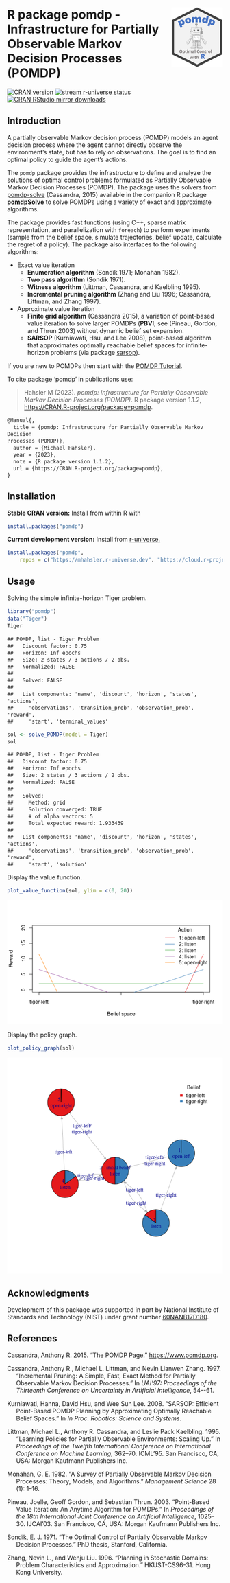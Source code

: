 
# <img src="man/figures/logo.svg" align="right" height="139" /> R package pomdp - Infrastructure for Partially Observable Markov Decision Processes (POMDP)

[![CRAN
version](https://www.r-pkg.org/badges/version/pomdp)](https://CRAN.R-project.org/package=pomdp)
[![stream r-universe
status](https://mhahsler.r-universe.dev/badges/pomdp)](https://mhahsler.r-universe.dev/pomdp)
[![CRAN RStudio mirror
downloads](https://cranlogs.r-pkg.org/badges/pomdp)](https://CRAN.R-project.org/package=pomdp)

## Introduction

A partially observable Markov decision process (POMDP) models an agent
decision process where the agent cannot directly observe the
environment’s state, but has to rely on observations. The goal is to
find an optimal policy to guide the agent’s actions.

The `pomdp` package provides the infrastructure to define and analyze
the solutions of optimal control problems formulated as Partially
Observable Markov Decision Processes (POMDP). The package uses the
solvers from [pomdp-solve](http://www.pomdp.org/code/) (Cassandra, 2015)
available in the companion R package
[**pomdpSolve**](https://github.com/mhahsler/pomdpSolve) to solve POMDPs
using a variety of exact and approximate algorithms.

The package provides fast functions (using C++, sparse matrix
representation, and parallelization with `foreach`) to perform
experiments (sample from the belief space, simulate trajectories, belief
update, calculate the regret of a policy). The package also interfaces
to the following algorithms:

- Exact value iteration
  - **Enumeration algorithm** (Sondik 1971; Monahan 1982).
  - **Two pass algorithm** (Sondik 1971).
  - **Witness algorithm** (Littman, Cassandra, and Kaelbling 1995).
  - **Incremental pruning algorithm** (Zhang and Liu 1996; Cassandra,
    Littman, and Zhang 1997).
- Approximate value iteration
  - **Finite grid algorithm** (Cassandra 2015), a variation of
    point-based value iteration to solve larger POMDPs (**PBVI**; see
    (Pineau, Gordon, and Thrun 2003) without dynamic belief set
    expansion.
  - **SARSOP** (Kurniawati, Hsu, and Lee 2008), point-based algorithm
    that approximates optimally reachable belief spaces for
    infinite-horizon problems (via package
    [sarsop](https://github.com/boettiger-lab/sarsop)).

If you are new to POMDPs then start with the [POMDP
Tutorial](https://pomdp.org/tutorial/).

To cite package ‘pomdp’ in publications use:

> Hahsler M (2023). *pomdp: Infrastructure for Partially Observable
> Markov Decision Processes (POMDP)*. R package version 1.1.2,
> <https://CRAN.R-project.org/package=pomdp>.

    @Manual{,
      title = {pomdp: Infrastructure for Partially Observable Markov Decision
    Processes (POMDP)},
      author = {Michael Hahsler},
      year = {2023},
      note = {R package version 1.1.2},
      url = {https://CRAN.R-project.org/package=pomdp},
    }

## Installation

**Stable CRAN version:** Install from within R with

``` r
install.packages("pomdp")
```

**Current development version:** Install from
[r-universe.](https://mhahsler.r-universe.dev/pomdp)

``` r
install.packages("pomdp",
    repos = c("https://mhahsler.r-universe.dev". "https://cloud.r-project.org/"))
```

## Usage

Solving the simple infinite-horizon Tiger problem.

``` r
library("pomdp")
data("Tiger")
Tiger
```

    ## POMDP, list - Tiger Problem
    ##   Discount factor: 0.75
    ##   Horizon: Inf epochs
    ##   Size: 2 states / 3 actions / 2 obs.
    ##   Normalized: FALSE
    ## 
    ##   Solved: FALSE
    ## 
    ##   List components: 'name', 'discount', 'horizon', 'states', 'actions',
    ##     'observations', 'transition_prob', 'observation_prob', 'reward',
    ##     'start', 'terminal_values'

``` r
sol <- solve_POMDP(model = Tiger)
sol
```

    ## POMDP, list - Tiger Problem
    ##   Discount factor: 0.75
    ##   Horizon: Inf epochs
    ##   Size: 2 states / 3 actions / 2 obs.
    ##   Normalized: FALSE
    ## 
    ##   Solved:
    ##     Method: grid
    ##     Solution converged: TRUE
    ##     # of alpha vectors: 5
    ##     Total expected reward: 1.933439
    ## 
    ##   List components: 'name', 'discount', 'horizon', 'states', 'actions',
    ##     'observations', 'transition_prob', 'observation_prob', 'reward',
    ##     'start', 'solution'

Display the value function.

``` r
plot_value_function(sol, ylim = c(0, 20))
```

![](inst/README_files/value_function-1.png)<!-- -->

Display the policy graph.

``` r
plot_policy_graph(sol)
```

![](inst/README_files/policy_graph-1.png)<!-- -->

## Acknowledgments

Development of this package was supported in part by National Institute
of Standards and Technology (NIST) under grant number
[60NANB17D180](https://www.nist.gov/ctl/pscr/safe-net-integrated-connected-vehicle-computing-platform).

## References

<div id="refs" class="references csl-bib-body hanging-indent">

<div id="ref-Cassandra2015" class="csl-entry">

Cassandra, Anthony R. 2015. “The POMDP Page.” <https://www.pomdp.org>.

</div>

<div id="ref-Cassandra1997" class="csl-entry">

Cassandra, Anthony R., Michael L. Littman, and Nevin Lianwen Zhang.
1997. “Incremental Pruning: A Simple, Fast, Exact Method for Partially
Observable Markov Decision Processes.” In *UAI’97: Proceedings of the
Thirteenth Conference on Uncertainty in Artificial Intelligence*,
54--61.

</div>

<div id="ref-Kurniawati2008" class="csl-entry">

Kurniawati, Hanna, David Hsu, and Wee Sun Lee. 2008. “SARSOP: Efficient
Point-Based POMDP Planning by Approximating Optimally Reachable Belief
Spaces.” In *In Proc. Robotics: Science and Systems*.

</div>

<div id="ref-Littman1995" class="csl-entry">

Littman, Michael L., Anthony R. Cassandra, and Leslie Pack Kaelbling.
1995. “Learning Policies for Partially Observable Environments: Scaling
Up.” In *Proceedings of the Twelfth International Conference on
International Conference on Machine Learning*, 362–70. ICML’95. San
Francisco, CA, USA: Morgan Kaufmann Publishers Inc.

</div>

<div id="ref-Monahan1982" class="csl-entry">

Monahan, G. E. 1982. “A Survey of Partially Observable Markov Decision
Processes: Theory, Models, and Algorithms.” *Management Science* 28 (1):
1–16.

</div>

<div id="ref-Pineau2003" class="csl-entry">

Pineau, Joelle, Geoff Gordon, and Sebastian Thrun. 2003. “Point-Based
Value Iteration: An Anytime Algorithm for POMDPs.” In *Proceedings of
the 18th International Joint Conference on Artificial Intelligence*,
1025–30. IJCAI’03. San Francisco, CA, USA: Morgan Kaufmann Publishers
Inc.

</div>

<div id="ref-Sondik1971" class="csl-entry">

Sondik, E. J. 1971. “The Optimal Control of Partially Observable Markov
Decision Processes.” PhD thesis, Stanford, California.

</div>

<div id="ref-Zhang1996" class="csl-entry">

Zhang, Nevin L., and Wenju Liu. 1996. “Planning in Stochastic Domains:
Problem Characteristics and Approximation.” HKUST-CS96-31. Hong Kong
University.

</div>

</div>
